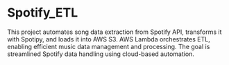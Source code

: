 # Spotify_ETL
This project automates song data extraction from Spotify API, transforms it with Spotipy, and loads it into AWS S3. AWS Lambda orchestrates ETL, enabling efficient music data management and processing. The goal is streamlined Spotify data handling using cloud-based automation.
